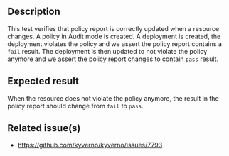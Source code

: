 ## Description

This test verifies that policy report is correctly updated when a resource changes.
A policy in Audit mode is created.
A deployment is created, the deployment violates the policy and we assert the policy report contains a `fail` result.
The deployment is then updated to not violate the policy anymore and we assert the policy report changes to contain `pass` result.

## Expected result

When the resource does not violate the policy anymore, the result in the policy report should change from `fail` to `pass`.

## Related issue(s)

- https://github.com/kyverno/kyverno/issues/7793